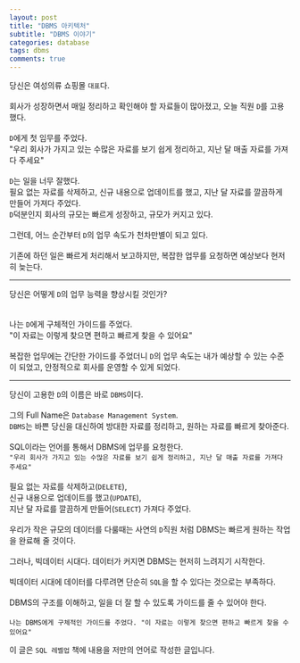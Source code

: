 ```yaml
---
layout: post
title: "DBMS 아키텍처"
subtitle: "DBMS 이야기"
categories: database
tags: dbms
comments: true
---
```


당신은 여성의류 쇼핑몰 ```대표```다.
<br/><br/>
회사가 성장하면서 매일 정리하고 확인해야 할 자료들이 많아졌고, 오늘 직원 ```D```를 고용했다.
<br/><br/>
```D```에게 첫 임무를 주었다.
<br/>
"우리 회사가 가지고 있는 수많은 자료를 보기 쉽게 정리하고, 지난 달 매출 자료를 가져다 주세요"
<br/><br/>
```D```는 일을 너무 잘했다.
<br/>
필요 없는 자료를 삭제하고, 신규 내용으로 업데이트를 했고, 지난 달 자료를 깔끔하게 만들어 가져다 주었다.
<br/>
```D```덕분인지 회사의 규모는 빠르게 성장하고, 규모가 커지고 있다.
<br/><br/>
그런데, 어느 순간부터 ```D```의 업무 속도가 천차만별이 되고 있다.
<br/><br/>
기존에 하던 일은 빠르게 처리해서 보고하지만, 복잡한 업무를 요청하면 예상보다 현저히 늦는다.

---
당신은 어떻게 ```D```의 업무 능력을 향상시킬 것인가?
<br/><br/><br/>
나는 ```D```에게 구체적인 가이드를 주었다. 
<br/>
"이 자료는 이렇게 찾으면 편하고 빠르게 찾을 수 있어요"
<br/><br/>
복잡한 업무에는 간단한 가이드를 주었더니 ```D```의 업무 속도는 내가 예상할 수 있는 수준이 되었고, 안정적으로 회사를 운영할 수 있게 되었다.

---
당신이 고용한 ```D```의 이름은 바로 ```DBMS```이다. 
<br/><br/>
그의 Full Name은 ```Database Management System```.
<br/>
```DBMS```는 바쁜 당신을 대신하여 방대한 자료를 정리하고, 원하는 자료를 빠르게 찾아준다.
<br/><br/>
SQL이라는 언어를 통해서 DBMS에 업무를 요청한다.
<br/>
```"우리 회사가 가지고 있는 수많은 자료를 보기 쉽게 정리하고, 지난 달 매출 자료를 가져다 주세요"```
<br/><br/>
필요 없는 자료를 삭제하고(```DELETE```), 
<br/>
신규 내용으로 업데이트를 했고(```UPDATE```), 
<br/>
지난 달 자료를 깔끔하게 만들어(```SELECT```) 가져다 주었다.
<br/><br/>
우리가 작은 규모의 데이터를 다룰때는 사연의 ```D```직원 처럼 DBMS는 빠르게 원하는 작업을 완료해 줄 것이다.
<br/><br/>
그러나, 빅데이터 시대다. 데이터가 커지면 DBMS는 현저히 느려지기 시작한다.
<br/><br/>
빅데이터 시대에 데이터를 다루려면 단순히 ```SQL```을 할 수 있다는 것으로는 부족하다.
<br/><br/>
DBMS의 구조를 이해하고, 일을 더 잘 할 수 있도록 가이드를 줄 수 있어야 한다.
<br/><br/>
```나는 DBMS에게 구체적인 가이드를 주었다. "이 자료는 이렇게 찾으면 편하고 빠르게 찾을 수 있어요"```

이 글은 ```SQL 레벨업``` 책에 내용을 저만의 언어로 작성한 글입니다.